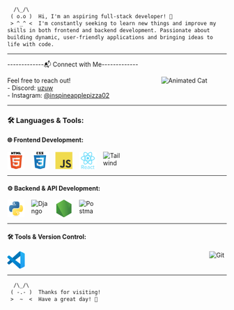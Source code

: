 ```
  /\_/\  
 ( o.o )  Hi, I'm an aspiring full-stack developer! 🚀
 > ^_^ <  I'm constantly seeking to learn new things and improve my skills in both frontend and backend development. Passionate about building dynamic, user-friendly applications and bringing ideas to life with code.
```

---

-------------📬 Connect with Me-------------
<p style="display: flex; justify-content: space-between; width: 100%;">
  <span style="text-align: left;">
    Feel free to reach out!<br>
    - Discord: <a href="https://discord.gg/uzuw">uzuw</a><br>
    - Instagram: <a href="https://www.instagram.com/inspineapplepizza02">@inspineapplepizza02</a>
  </span>
  <img src="https://media4.giphy.com/media/v1.Y2lkPTc5MGI3NjExOHNxcjFmb2NmdjVxcWp6NXdtYnJpZHEya205cGZsMnEyZXBxbjg4YyZlcD12MV9pbnRlcm5hbF9naWZfYnlfaWQmY3Q9Zw/nFLW7PNGgN3lI68rdv/giphy.gif" width="150" alt="Animated Cat">
</p>


---

### 🛠️ Languages & Tools:

#### 🌐 Frontend Development:
<p align="left" style="display: flex; gap: 15px;">
  <img src="https://raw.githubusercontent.com/devicons/devicon/master/icons/html5/html5-original-wordmark.svg" alt="HTML" width="40" height="40"/> 
   <img src="https://raw.githubusercontent.com/devicons/devicon/master/icons/css3/css3-original-wordmark.svg" alt="CSS" width="40" height="40"/> 
  <img src="https://raw.githubusercontent.com/devicons/devicon/master/icons/javascript/javascript-original.svg" alt="JavaScript" width="40" height="40"/> 
   <img src="https://raw.githubusercontent.com/devicons/devicon/master/icons/react/react-original-wordmark.svg" alt="React" width="40" height="40"/> 
   <img src="https://www.vectorlogo.zone/logos/tailwindcss/tailwindcss-icon.svg" alt="Tailwind" width="40" height="40"/> 
</p>

---

#### ⚙️ Backend & API Development:
<p align="left" style="display: flex; gap: 15px;">
  <img src="https://raw.githubusercontent.com/devicons/devicon/master/icons/python/python-original.svg" alt="Python" width="40" height="40"/> 
  <img src="https://cdn.worldvectorlogo.com/logos/django.svg" alt="Django" width="40" height="40"/>
  <img src="https://raw.githubusercontent.com/devicons/devicon/master/icons/nodejs/nodejs-original.svg" alt="Node.js" width="40" height="40"/> 
  <img src="https://www.vectorlogo.zone/logos/getpostman/getpostman-icon.svg" alt="Postman" width="40" height="40"/> 
</p>

---

#### 🛠️ Tools & Version Control:
<p align="left" style="display: flex; gap: 15px; justify-content: space-between;">
  <img src="https://raw.githubusercontent.com/devicons/devicon/master/icons/vscode/vscode-original.svg" alt="VS Code" width="40" height="40"/> 
  <img src="https://www.vectorlogo.zone/logos/git-scm/git-scm-icon.svg" alt="Git" width="40" height="40"/> 
</p>

---

```
  /\_/\  
 ( -.- )  Thanks for visiting!
 >  ~  <  Have a great day! 🚀
```

